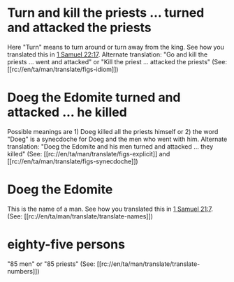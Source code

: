 # Turn and kill the priests ... turned and attacked the priests

Here "Turn" means to turn around or turn away from the king. See how you translated this in [1 Samuel 22:17](../22/17.md). Alternate translation: "Go and kill the priests ... went and attacked" or "Kill the priest ... attacked the priests" (See: [[rc://en/ta/man/translate/figs-idiom]])

# Doeg the Edomite turned and attacked ... he killed

Possible meanings are 1) Doeg killed all the priests himself or 2) the word "Doeg" is a synecdoche for Doeg and the men who went with him. Alternate translation: "Doeg the Edomite and his men turned and attacked ... they killed" (See: [[rc://en/ta/man/translate/figs-explicit]] and [[rc://en/ta/man/translate/figs-synecdoche]])

# Doeg the Edomite

This is the name of a man. See how you translated this in [1 Samuel 21:7](../21/07.md). (See: [[rc://en/ta/man/translate/translate-names]])

# eighty-five persons

"85 men" or "85 priests" (See: [[rc://en/ta/man/translate/translate-numbers]])

